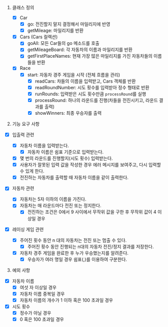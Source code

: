 1. 클래스 정의

   - [x] Car
     - [x] go: 전진할지 말지 결정해서 마일리지에 반영
     - [x] getMileage: 마일리지를 반환
   - [x] Cars (Cars 컬렉션)
     - [x] goAll: 모든 Car들의 go 메소드를 호출
     - [x] getMileageBoard: 각 자동차의 이름과 마일리지를 반환
     - [x] getFirstPlaceNames: 현재 가장 많은 마일리지를 가진 자동차들의 이름들을 반환
   - [x] Race
     - [x] start: 자동차 경주 게임을 시작 (전체 흐름을 관리)
       - [x] readCars: 차들의 이름을 입력받고, Cars 객체를 반환
       - [x] readRoundNumber: 시도 횟수를 입력받아 정수 형태로 반환
       - [x] runRounds: 입력받은 시도 횟수만큼 `processRound`를 실행
       - [x] processRound: 하나의 라운드를 진행(차들을 전진시키고, 라운드 결과를 출력)
       - [x] showWinners: 최종 우승자를 출력

2. 기능 요구 사항

- [x] 입출력 관련

  - [x] 자동차 이름을 입력받는다.
    - [x] 자동차 이름은 쉼표 기준으로 입력받는다.
  - [x] 몇 번의 라운드를 진행할지(시도 횟수) 입력받는다.
  - [x] 사용자가 잘못된 입력 값을 작성한 경우 에러 메시지를 보여주고, 다시 입력할 수 있게 한다.
  - [x] 전진하는 자동차를 출력할 때 자동차 이름을 같이 출력한다.

- [x] 자동차 관련

  - [x] 자동차는 5자 이하의 이름을 가진다.
  - [x] 자동차는 매 라운드마다 전진 또는 정지한다.
    - [x] 전진하는 조건은 0에서 9 사이에서 무작위 값을 구한 후 무작위 값이 4 이상일 경우

- [x] 레이싱 게임 관련
  - [x] 주어진 횟수 동안 n 대의 자동차는 전진 또는 멈출 수 있다.
    - [x] 주어진 횟수 동안 진행되는 n대의 자동차 전진/정지 결과를 저장한다.
  - [x] 자동차 경주 게임을 완료한 후 누가 우승했는지를 알려준다.
    - [x] 우승자가 여러 명일 경우 쉼표(,)를 이용하여 구분한다.

3. 예외 사항

- [x] 자동차 이름
  - [x] 여섯 자 이상일 경우
  - [x] 자동차 이름 중복일 경우
  - [x] 자동차 이름의 개수가 1 이하 혹은 100 초과일 경우
- [x] 시도 횟수
  - [x] 정수가 아닐 경우
  - [x] 0 혹은 100 초과일 경우
